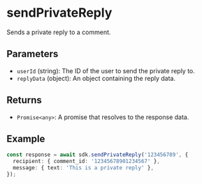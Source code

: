 # sendPrivateReply

Sends a private reply to a comment.

## Parameters

- `userId` (string): The ID of the user to send the private reply to.
- `replyData` (object): An object containing the reply data.

## Returns

- `Promise<any>`: A promise that resolves to the response data.

## Example

```typescript
const response = await sdk.sendPrivateReply('123456789', {
  recipient: { comment_id: '12345678901234567' },
  message: { text: 'This is a private reply' },
});
```
